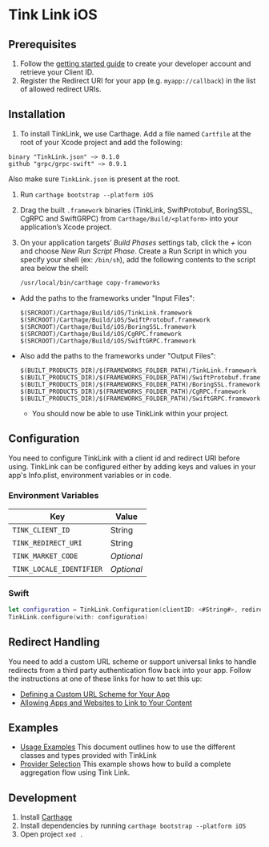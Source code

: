 # Tink Link iOS

## Prerequisites

1. Follow the [getting started guide](https://docs.tink.com/resources/getting-started/set-up-your-account) to create your developer account and retrieve your Client ID.
2. Register the Redirect URI for your app (e.g. `myapp://callback`) in the list of allowed redirect URIs.

## Installation

1. To install TinkLink, we use Carthage. Add a file named `Cartfile` at the root of your Xcode project and add the following:

```
binary "TinkLink.json" ~> 0.1.0
github "grpc/grpc-swift" ~> 0.9.1
```

Also make sure `TinkLink.json` is present at the root.

1. Run `carthage bootstrap --platform iOS`
1. Drag the built `.framework` binaries (TinkLink, SwiftProtobuf, BoringSSL, CgRPC and SwiftGRPC) from `Carthage/Build/<platform>` into your application’s Xcode project.
1. On your application targets’ _Build Phases_ settings tab, click the _+_ icon and choose _New Run Script Phase_. Create a Run Script in which you specify your shell (ex: `/bin/sh`), add the following contents to the script area below the shell:

   ```sh
   /usr/local/bin/carthage copy-frameworks
   ```

- Add the paths to the frameworks under "Input Files":

  ```
  $(SRCROOT)/Carthage/Build/iOS/TinkLink.framework
  $(SRCROOT)/Carthage/Build/iOS/SwiftProtobuf.framework
  $(SRCROOT)/Carthage/Build/iOS/BoringSSL.framework
  $(SRCROOT)/Carthage/Build/iOS/CgRPC.framework
  $(SRCROOT)/Carthage/Build/iOS/SwiftGRPC.framework
  ```

- Also add the paths to the frameworks under "Output Files":

  ```
  $(BUILT_PRODUCTS_DIR)/$(FRAMEWORKS_FOLDER_PATH)/TinkLink.framework
  $(BUILT_PRODUCTS_DIR)/$(FRAMEWORKS_FOLDER_PATH)/SwiftProtobuf.framework
  $(BUILT_PRODUCTS_DIR)/$(FRAMEWORKS_FOLDER_PATH)/BoringSSL.framework
  $(BUILT_PRODUCTS_DIR)/$(FRAMEWORKS_FOLDER_PATH)/CgRPC.framework
  $(BUILT_PRODUCTS_DIR)/$(FRAMEWORKS_FOLDER_PATH)/SwiftGRPC.framework
  ```

  - You should now be able to use TinkLink within your project.

## Configuration

You need to configure TinkLink with a client id and redirect URI before using.
TinkLink can be configured either by adding keys and values in your app's Info.plist, environment variables or in code.

### Environment Variables

| Key                      | Value      |
| ------------------------ | ---------- |
| `TINK_CLIENT_ID`         | String     |
| `TINK_REDIRECT_URI`      | String     |
| `TINK_MARKET_CODE`       | _Optional_ |
| `TINK_LOCALE_IDENTIFIER` | _Optional_ |

### Swift

```swift
let configuration = TinkLink.Configuration(clientID: <#String#>, redirectURI: <#URL#>)
TinkLink.configure(with: configuration)
```

## Redirect Handling

You need to add a custom URL scheme or support universal links to handle redirects from a third party authentication flow back into your app. Follow the instructions at one of these links for how to set this up:

- [Defining a Custom URL Scheme for Your App](https://developer.apple.com/documentation/uikit/inter-process_communication/allowing_apps_and_websites_to_link_to_your_content/defining_a_custom_url_scheme_for_your_app)
- [Allowing Apps and Websites to Link to Your Content](https://developer.apple.com/documentation/uikit/inter-process_communication/allowing_apps_and_websites_to_link_to_your_content)

## Examples

- [Usage Examples](https://github.com/tink-ab/tink-link-ios/blob/master/USAGE.md) This document outlines how to use the different classes and types provided with TinkLink
- [Provider Selection](https://github.com/tink-ab/tink-link-ios/blob/master/Examples/ProviderSelection) This example shows how to build a complete aggregation flow using Tink Link.

## Development

1. Install [Carthage](https://github.com/Carthage/Carthage)
2. Install dependencies by running `carthage bootstrap --platform iOS`
3. Open project `xed .`
